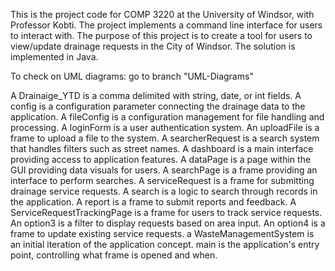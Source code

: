 This is the project code for COMP 3220 at the University of Windsor, with Professor Kobti.
The project implements a command line interface for users to interact with.
The purpose of this project is to create a tool for users to view/update drainage requests in
the City of Windsor.
The solution is implemented in Java.

To check on UML diagrams: go to branch "UML-Diagrams"

A Drainaige_YTD is a comma delimited with string, date, or int fields.
A config is a configuration parameter connecting the drainage data to the application.
A fileConfig is a configuration management for file handling and processing.
A loginForm is a user authentication system.
An uploadFile is a frame to upload a file to the system.
A searcherRequest is a search system that handles filters such as street names.
A dashboard is a main interface providing access to application features.
A dataPage is a page within the GUI providing data visuals for users.
A searchPage is a frame providing an interface to perform searches.
A serviceRequest is a frame for submitting drainage service requests.
A search is a logic to search through records in the application.
A report is a frame to submit reports and feedback.
A ServiceRequestTrackingPage is a frame for users to track service requests.
An option3 is a filter to display requests based on area input.
An option4 is a frame to update existing service requests.
a WasteManagementSystem is an initial iteration of the application concept.
main is the application's entry point, controlling what frame is opened and when.
